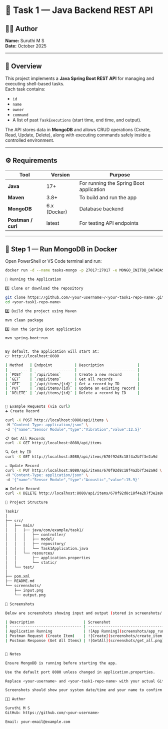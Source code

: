 # 🧩 Task 1 — Java Backend REST API

## 👩‍💻 Author
**Name:** Suruthi M S  
**Date:** October 2025  

---

## 📘 Overview
This project implements a **Java Spring Boot REST API** for managing and executing shell-based tasks.  
Each task contains:
- `id`
- `name`
- `owner`
- `command`
- A list of past `TaskExecutions` (start time, end time, and output).

The API stores data in **MongoDB** and allows CRUD operations (Create, Read, Update, Delete), along with executing commands safely inside a controlled environment.

---

## ⚙️ Requirements

| Tool | Version | Purpose |
|------|----------|----------|
| **Java** | 17+ | For running the Spring Boot application |
| **Maven** | 3.8+ | To build and run the app |
| **MongoDB** | 6.x (Docker) | Database backend |
| **Postman / curl** | latest | For testing API endpoints |

---

## 🐳 Step 1 — Run MongoDB in Docker

Open PowerShell or VS Code terminal and run:

```bash
docker run -d --name tasks-mongo -p 27017:27017 -e MONGO_INITDB_DATABASE=tasksdb -v mongo-data:/data/db mongo:6

🚀 Running the Application

1️⃣ Clone or download the repository

git clone https://github.com/<your-username>/<your-task1-repo-name>.git
cd <your-task1-repo-name>

2️⃣ Build the project using Maven

mvn clean package

3️⃣ Run the Spring Boot application

mvn spring-boot:run


By default, the application will start at:
👉 http://localhost:8080

| Method   | Endpoint          | Description               |
| -------- | ----------------- | ------------------------- |
| `POST`   | `/api/items`      | Create a new record       |
| `GET`    | `/api/items`      | Get all records           |
| `GET`    | `/api/items/{id}` | Get a record by ID        |
| `PUT`    | `/api/items/{id}` | Update an existing record |
| `DELETE` | `/api/items/{id}` | Delete a record by ID     |


🧰 Example Requests (via curl)
➕ Create Record

curl -X POST http://localhost:8080/api/items \
-H "Content-Type: application/json" \
-d '{"name":"Sensor Module","type":"Vibration","value":12.5}'

📋 Get All Records
curl -X GET http://localhost:8080/api/items

🔍 Get by ID
curl -X GET http://localhost:8080/api/items/670f92d8c18f4a2b7f3e2a9d

✏️ Update Record
curl -X PUT http://localhost:8080/api/items/670f92d8c18f4a2b7f3e2a9d \
-H "Content-Type: application/json" \
-d '{"name":"Sensor Module","type":"Acoustic","value":15.9}'

❌ Delete Record
curl -X DELETE http://localhost:8080/api/items/670f92d8c18f4a2b7f3e2a9d

📂 Project Structure

Task1/
│
├── src/
│   ├── main/
│   │   ├── java/com/example/task1/
│   │   │   ├── controller/
│   │   │   ├── model/
│   │   │   ├── repository/
│   │   │   └── Task1Application.java
│   │   └── resources/
│   │       ├── application.properties
│   │       └── static/
│   └── test/
│
├── pom.xml
├── README.md
└── screenshots/
    ├── input.png
    └── output.png

📸 Screenshots

Below are screenshots showing input and output (stored in screenshots/ folder):

| Description                      | Screenshot                                  |
| -------------------------------- | ------------------------------------------- |
| Application Running              | ![App Running](screenshots/app_running.png) |
| Postman Request (Create Item)    | ![Create](screenshots/create_item.png)      |
| Postman Response (Get All Items) | ![GetAll](screenshots/get_all.png)          |


🧾 Notes

Ensure MongoDB is running before starting the app.

Use the default port 8080 unless changed in application.properties.

Replace <your-username> and <your-task1-repo-name> with your actual GitHub repo details.

Screenshots should show your system date/time and your name to confirm originality.

🧑‍💻 Author

Suruthi M S
GitHub: https://github.com/<your-username>

Email: your-email@example.com